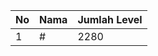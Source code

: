| No | Nama            | Jumlah Level |
|----|-----------------|--------------|
| 1  | #    |    2280        |
